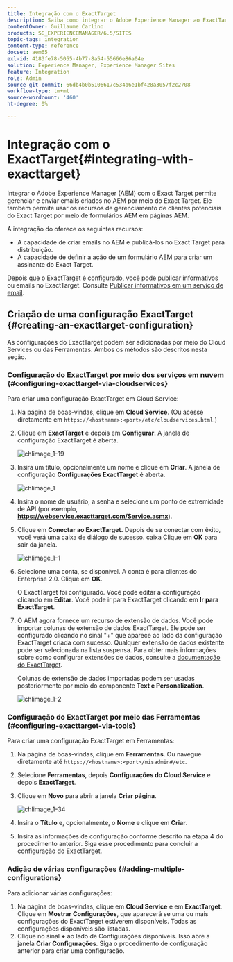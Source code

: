 ```yaml
---
title: Integração com o ExactTarget
description: Saiba como integrar o Adobe Experience Manager ao ExactTarget.
contentOwner: Guillaume Carlino
products: SG_EXPERIENCEMANAGER/6.5/SITES
topic-tags: integration
content-type: reference
docset: aem65
exl-id: 4183fe78-5055-4b77-8a54-55666e86a04e
solution: Experience Manager, Experience Manager Sites
feature: Integration
role: Admin
source-git-commit: 66db4b0b5106617c534b6e1bf428a3057f2c2708
workflow-type: tm+mt
source-wordcount: '460'
ht-degree: 0%

---
```


# Integração com o ExactTarget{#integrating-with-exacttarget}

Integrar o Adobe Experience Manager (AEM) com o Exact Target permite gerenciar e enviar emails criados no AEM por meio do Exact Target. Ele também permite usar os recursos de gerenciamento de clientes potenciais do Exact Target por meio de formulários AEM em páginas AEM.

A integração do oferece os seguintes recursos:

* A capacidade de criar emails no AEM e publicá-los no Exact Target para distribuição.
* A capacidade de definir a ação de um formulário AEM para criar um assinante do Exact Target.

Depois que o ExactTarget é configurado, você pode publicar informativos ou emails no ExactTarget. Consulte [Publicar informativos em um serviço de email](/help/sites-authoring/personalization.md).

## Criação de uma configuração ExactTarget {#creating-an-exacttarget-configuration}

As configurações do ExactTarget podem ser adicionadas por meio do Cloud Services ou das Ferramentas. Ambos os métodos são descritos nesta seção.

### Configuração do ExactTarget por meio dos serviços em nuvem {#configuring-exacttarget-via-cloudservices}

Para criar uma configuração ExactTarget em Cloud Service:

1. Na página de boas-vindas, clique em **Cloud Service**. (Ou acesse diretamente em `https://<hostname>:<port>/etc/cloudservices.html`.)
1. Clique em **ExactTarget** e depois em **Configurar**. A janela de configuração ExactTarget é aberta.

   ![chlimage_1-19](assets/chlimage_1-19.png)

1. Insira um título, opcionalmente um nome e clique em **Criar**. A janela de configuração **Configurações ExactTarget** é aberta.

   ![chlimage_1](assets/chlimage_1.jpeg)

1. Insira o nome de usuário, a senha e selecione um ponto de extremidade de API (por exemplo, **https://webservice.exacttarget.com/Service.asmx**).
1. Clique em **Conectar ao ExactTarget.** Depois de se conectar com êxito, você verá uma caixa de diálogo de sucesso. caixa Clique em **OK** para sair da janela.

   ![chlimage_1-1](assets/chlimage_1-1.jpeg)

1. Selecione uma conta, se disponível. A conta é para clientes do Enterprise 2.0. Clique em **OK**.

   O ExactTarget foi configurado. Você pode editar a configuração clicando em **Editar**. Você pode ir para ExactTarget clicando em **Ir para ExactTarget**.

1. O AEM agora fornece um recurso de extensão de dados. Você pode importar colunas de extensão de dados ExactTarget. Ele pode ser configurado clicando no sinal &quot;+&quot; que aparece ao lado da configuração ExactTarget criada com sucesso. Qualquer extensão de dados existente pode ser selecionada na lista suspensa. Para obter mais informações sobre como configurar extensões de dados, consulte a [documentação do ExactTarget](https://help.salesforce.com/s/articleView?id=sf.mc_es_data_extension_data_relationships_classic.htm&type=5).

   Colunas de extensão de dados importadas podem ser usadas posteriormente por meio do componente **Text e Personalization**.

   ![chlimage_1-2](assets/chlimage_1-2.jpeg)

### Configuração do ExactTarget por meio das Ferramentas {#configuring-exacttarget-via-tools}

Para criar uma configuração ExactTarget em Ferramentas:

1. Na página de boas-vindas, clique em **Ferramentas**. Ou navegue diretamente até `https://<hostname>:<port>/misadmin#/etc`.
1. Selecione **Ferramentas**, depois **Configurações do Cloud Service** e depois **ExactTarget**.
1. Clique em **Novo** para abrir a janela **Criar página**.

   ![chlimage_1-34](assets/chlimage_1-3.jpeg)

1. Insira o **Título** e, opcionalmente, o **Nome** e clique em **Criar**.
1. Insira as informações de configuração conforme descrito na etapa 4 do procedimento anterior. Siga esse procedimento para concluir a configuração do ExactTarget.

### Adição de várias configurações {#adding-multiple-configurations}

Para adicionar várias configurações:

1. Na página de boas-vindas, clique em **Cloud Service** e em **ExactTarget**. Clique em **Mostrar Configurações**, que aparecerá se uma ou mais configurações do ExactTarget estiverem disponíveis. Todas as configurações disponíveis são listadas.
1. Clique no sinal **+** ao lado de Configurações disponíveis. Isso abre a janela **Criar Configurações**. Siga o procedimento de configuração anterior para criar uma configuração.
